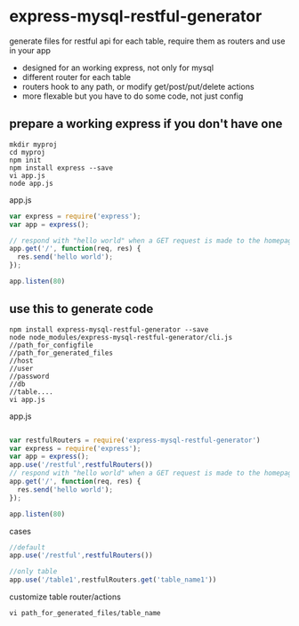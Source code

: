 # express-mysql-restful-generator
generate files for restful api for each table, require them as routers and use in your app
- designed for an working express, not only for mysql
- different router for each table
- routers hook to any path, or modify get/post/put/delete actions
- more flexable but you have to do some code, not just config

## prepare a working express if you don't have one
```shell
mkdir myproj
cd myproj
npm init
npm install express --save
vi app.js
node app.js
```
app.js
```javascript
var express = require('express');
var app = express();

// respond with "hello world" when a GET request is made to the homepage
app.get('/', function(req, res) {
  res.send('hello world');
});

app.listen(80)
```

## use this to generate code
```shell
npm install express-mysql-restful-generator --save
node node_modules/express-mysql-restful-generator/cli.js
//path_for_configfile
//path_for_generated_files
//host
//user
//password
//db
//table....
vi app.js
```
app.js
```javascript

var restfulRouters = require('express-mysql-restful-generator')
var express = require('express');
var app = express();
app.use('/restful',restfulRouters())
// respond with "hello world" when a GET request is made to the homepage
app.get('/', function(req, res) {
  res.send('hello world');
});

app.listen(80)
```
cases
```javascript
//default
app.use('/restful',restfulRouters())

//only table
app.use('/table1',restfulRouters.get('table_name1'))
```
customize table router/actions
```shell
vi path_for_generated_files/table_name
```

